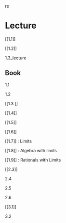 re
# Lecture
[[1.1]]

[[1.2]]

1.3_lecture 

## Book 

1.1 

1.2

[[1.3 ]]

[[1.4]]

[[1.5]] 

[[1.6]]

[[1.7]] : Limits 

[[1.8]] : Algebra with limits 

[[1.9]] : Rationals with Limits



[[2.3]]

2.4

2.5

2.6

[[3.1]]

3.2


